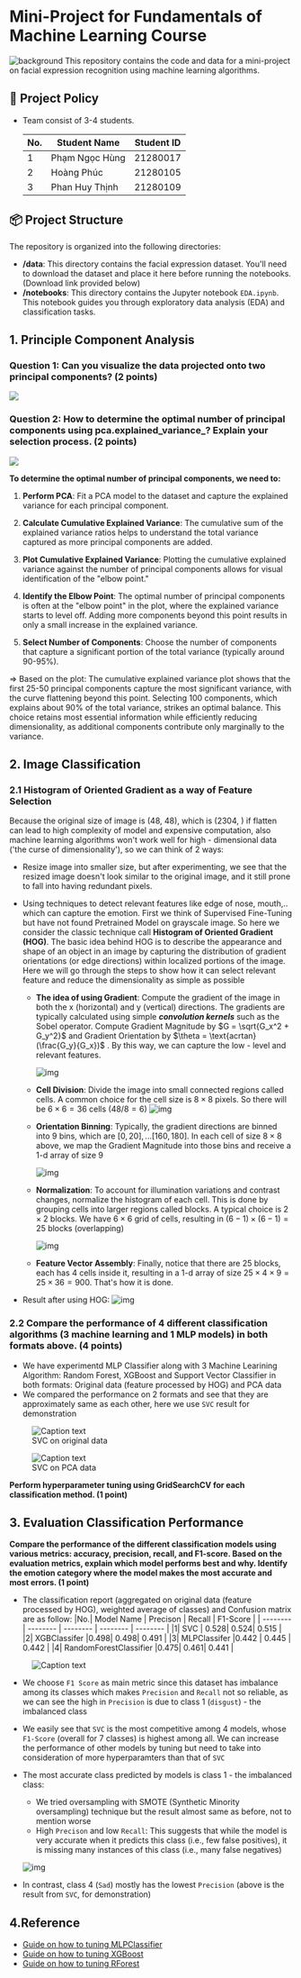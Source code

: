 # Mini-Project for Fundamentals of Machine Learning Course
![background](./materials/ai_wp.jpg)
This repository contains the code and data for a mini-project on facial expression recognition using machine learning algorithms.

## 📑 Project Policy
- Team consist of 3-4 students.

    |No.| Student Name    | Student ID |
    | --------| -------- | ------- |
    |1|Phạm Ngọc Hùng|21280017|
    |2|Hoàng Phúc|21280105|
    |3|Phan Huy Thịnh|21280109|

## 📦 Project Structure

The repository is organized into the following directories:

- **/data**: This directory contains the facial expression dataset. You'll need to download the dataset and place it here before running the notebooks. (Download link provided below)
- **/notebooks**: This directory contains the Jupyter notebook ```EDA.ipynb```. This notebook guides you through exploratory data analysis (EDA) and classification tasks.

## 1. Principle Component Analysis

### **Question 1:** Can you visualize the data projected onto two principal components? (2 points)
![](./materials/pca_sample.png)


### **Question 2:** How to determine the optimal number of principal components using pca.explained_variance_? Explain your selection process. (2 points)

![](./materials/CEV.png)

**To determine the optimal number of principal components, we need to:**   
   1. **Perform PCA**: Fit a PCA model to the dataset and capture the explained variance for each principal component.
      
   2. **Calculate Cumulative Explained Variance**: The cumulative sum of the explained variance ratios helps to understand the total variance captured as more principal components are added.
   
   3. **Plot Cumulative Explained Variance**: Plotting the cumulative explained variance against the number of principal components allows for visual identification of the "elbow point."
   
   4. **Identify the Elbow Point**: The optimal number of principal components is often at the "elbow point" in the plot, where the explained variance starts to level off. Adding more components beyond this point results in only a small increase in the explained variance.

   5. **Select Number of Components**: Choose the number of components that capture a significant portion of the total variance (typically around 90-95%).

$\Longrightarrow$ Based on the plot: The cumulative explained variance plot shows that the first 25-50 principal components capture the most significant variance, with the curve flattening beyond this point. Selecting 100 components, which explains about 90% of the total variance, strikes an optimal balance. This choice retains most essential information while efficiently reducing dimensionality, as additional components contribute only marginally to the variance.

## 2. Image Classification

### 2.1 Histogram of Oriented Gradient as a way of Feature Selection
Because the original size of image is (48, 48), which is (2304, ) if flatten can lead to high complexity of model and expensive computation, also machine learning algorithms won't work well for high - dimensional data ('the curse of dimensionality'), so we can think of 2 ways:
  - Resize image into smaller size, but after experimenting, we see that the resized image doesn't look similar to the original image, and it still prone to fall into having redundant pixels.
  - Using techniques to detect relevant features like edge of nose, mouth,.. which can capture the emotion. First we think of Supervised Fine-Tuning but have not found  Pretrained Model on grayscale image. So here we consider the classic technique call **Histogram of Oriented Gradient (HOG)**. The basic idea behind HOG is to describe the appearance and shape of an object in an image by capturing the distribution of gradient orientations (or edge directions) within localized portions of the image. Here we will go through the steps to show how it can select relevant feature and reduce the dimensionality as simple as possible
    - **The idea of using Gradient**: Compute the gradient of the image in both the x (horizontal) and y (vertical) directions. The gradients are typically calculated using simple ***convolution kernels*** such as the Sobel operator. Compute Gradient Magnitude by $G = \sqrt{G_x^2 + G_y^2}$ and Gradient Orientation by $\theta = \text{acrtan}(\frac{G_y}{G_x})$ . By this way, we can capture the low - level and relevant features.

        ![img](./materials/conv_kernel.png)
    - **Cell Division**:  Divide the image into small connected regions called cells. A common choice for the cell size is $8 \times 8$ pixels. So there will be $6 \times 6 = 36$ cells ($48 / 8 = 6$)
        ![img](./materials/cell_divison.png)
    - **Orientation Binning**: Typically, the gradient directions are binned into 9 bins, which are $[0, 20], ... [160, 180]$. In each cell of size $8 \times 8$ above, we map the Gradient Magnitude into those bins and receive a 1-d array of size 9 

        ![img](./materials/mapping_gradient_to_hist.png)

    - **Normalization**: To account for illumination variations and contrast changes, normalize the histogram of each cell. This is done by grouping cells into larger regions called blocks. A typical choice is $2 \times 2$ blocks. We have $6 \times 6$ grid of cells, resulting in $(6 - 1) \times (6 - 1) = 25$ blocks (overlapping)

        ![img](./materials/blocks.png)
    - **Feature Vector Assembly**: Finally, notice that there are 25 blocks, each has 4 cells inside it, resulting in a 1-d array of size $25 \times 4 \times 9 = 25 \times 36 = 900$. That's how it is done.

- Result after using HOG:
        ![img](./materials/hog.png)

### 2.2 Compare the performance of 4 different classification algorithms (3 machine learning and 1 MLP models) in both formats above. (4 points)

- We have experimentd MLP Classifier along with 3 Machine Learining Algorithm: Random Forest, XGBoost and Support Vector Classifier in both formats: Original data (feature processed by HOG) and PCA data
- We compared the performance on 2 formats and see that they are approximately same as each other, here we use ```SVC``` result for demonstration

<figure>
  <img src="./materials/svc_original.png" alt="Caption text">
  <figcaption>SVC on original data</figcaption>
</figure>

<figure>
  <img src="./materials/svc_on_pca.png" alt="Caption text">
  <figcaption>SVC on PCA data</figcaption>
</figure>

**Perform hyperparameter tuning using GridSearchCV for each classification method. (1 point)**

## 3. Evaluation Classification Performance
**Compare the performance of the different classification models using various metrics: accuracy, precision, recall, and F1-score. Based on the evaluation metrics, explain which model performs best and why. Identify the emotion category where the model makes the most accurate and most errors. (1 point)**
- The classification report (aggregated on original data (feature processed by HOG), weighted average of classes) and Confusion matrix are as follow: 
    |No.| Model Name    | Precison | Recall | F1-Score | 
    | --------| -------- | -------- | -------- | -------- |
    |1| SVC | 0.528| 0.524| 0.515 |
    |2| XGBClassifer |0.498| 0.498| 0.491 |
    |3| MLPClassifer |0.442 | 0.445 | 0.442 | 
    |4| RandomForestClassifier |0.475| 0.461| 0.441 |

    
<figure>
  <img src="./materials/confusion_matrix.png" alt="Caption text">
  <figcaption></figcaption>
</figure>


- We choose ```F1 Score``` as main metric since this dataset has imbalance among its classes which makes ```Precision``` and ```Recall``` not so reliable, as we can see the high in ```Precision``` is due to class 1 (```disgust```) - the imbalanced class 
- We easily see that ```SVC``` is the most competitive among 4 models, whose ```F1-Score``` (overall for 7 classes) is highest among all. We can increase the performance of other models by tuning but need to take into consideration of more  hyperparamters than that of ```SVC```

- The most accurate class predicted by models is class 1 - the imbalanced class:
    - We tried oversampling with SMOTE (Synthetic Minority oversampling) technique but the result almost  same as before, not to mention worse
    - High ```Precison``` and low ```Recall```: This  suggests that while the model is very accurate when it predicts this class (i.e., few false positives), it is missing many instances of this class (i.e., many false negatives)

    ![img](./materials/svc_original.png)
- In contrast, class 4 (```Sad```) mostly has the lowest ```Precision``` (above is the result from ```SVC```, for demonstration) 

## 4.Reference

- [Guide on how to tuning MLPClassifier](medium.com/@cemanahuacstrategies/tuning-the-mlpclassifier-in-scikit-learn-to-outperform-classic-models-437b80d7687c)
- [Guide on how to tuning XGBoost](towardsdatascience.com/xgboost-fine-tune-and-optimize-your-model-23d996fab663)
- [Guide on how to tuning RForest](https://towardsdatascience.com/hyperparameter-tuning-the-random-forest-in-python-using-scikit-learn-28d2aa77dd74)

